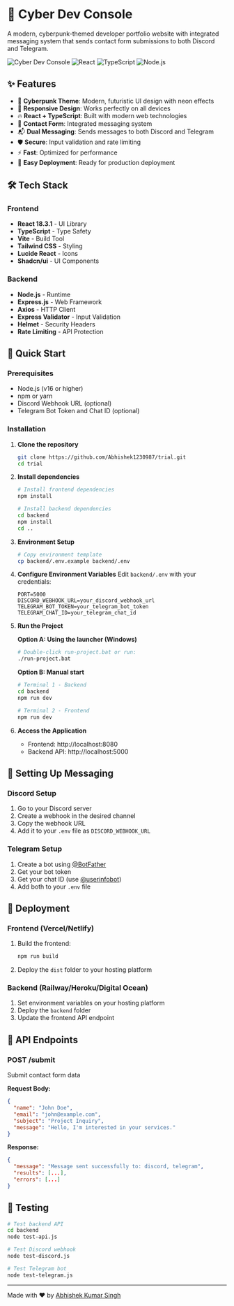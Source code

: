 # 🚀 Cyber Dev Console

A modern, cyberpunk-themed developer portfolio website with integrated messaging system that sends contact form submissions to both Discord and Telegram.

![Cyber Dev Console](https://img.shields.io/badge/Status-Active-brightgreen)
![React](https://img.shields.io/badge/React-18.3.1-blue)
![TypeScript](https://img.shields.io/badge/TypeScript-5.5.3-blue)
![Node.js](https://img.shields.io/badge/Node.js-Backend-green)

## ✨ Features

- 🎨 **Cyberpunk Theme**: Modern, futuristic UI design with neon effects
- 📱 **Responsive Design**: Works perfectly on all devices
- 🔥 **React + TypeScript**: Built with modern web technologies
- 🎯 **Contact Form**: Integrated messaging system
- 📬 **Dual Messaging**: Sends messages to both Discord and Telegram
- 🛡️ **Secure**: Input validation and rate limiting
- ⚡ **Fast**: Optimized for performance
- 🚀 **Easy Deployment**: Ready for production deployment

## 🛠️ Tech Stack

### Frontend
- **React 18.3.1** - UI Library
- **TypeScript** - Type Safety
- **Vite** - Build Tool
- **Tailwind CSS** - Styling
- **Lucide React** - Icons
- **Shadcn/ui** - UI Components

### Backend
- **Node.js** - Runtime
- **Express.js** - Web Framework
- **Axios** - HTTP Client
- **Express Validator** - Input Validation
- **Helmet** - Security Headers
- **Rate Limiting** - API Protection

## 🚀 Quick Start

### Prerequisites
- Node.js (v16 or higher)
- npm or yarn
- Discord Webhook URL (optional)
- Telegram Bot Token and Chat ID (optional)

### Installation

1. **Clone the repository**
   ```bash
   git clone https://github.com/Abhishek1230987/trial.git
   cd trial
   ```

2. **Install dependencies**
   ```bash
   # Install frontend dependencies
   npm install
   
   # Install backend dependencies
   cd backend
   npm install
   cd ..
   ```

3. **Environment Setup**
   ```bash
   # Copy environment template
   cp backend/.env.example backend/.env
   ```

4. **Configure Environment Variables**
   Edit `backend/.env` with your credentials:
   ```env
   PORT=5000
   DISCORD_WEBHOOK_URL=your_discord_webhook_url
   TELEGRAM_BOT_TOKEN=your_telegram_bot_token
   TELEGRAM_CHAT_ID=your_telegram_chat_id
   ```

5. **Run the Project**
   
   **Option A: Using the launcher (Windows)**
   ```bash
   # Double-click run-project.bat or run:
   ./run-project.bat
   ```
   
   **Option B: Manual start**
   ```bash
   # Terminal 1 - Backend
   cd backend
   npm run dev
   
   # Terminal 2 - Frontend
   npm run dev
   ```

6. **Access the Application**
   - Frontend: http://localhost:8080
   - Backend API: http://localhost:5000

## 📧 Setting Up Messaging

### Discord Setup
1. Go to your Discord server
2. Create a webhook in the desired channel
3. Copy the webhook URL
4. Add it to your `.env` file as `DISCORD_WEBHOOK_URL`

### Telegram Setup
1. Create a bot using [@BotFather](https://t.me/botfather)
2. Get your bot token
3. Get your chat ID (use [@userinfobot](https://t.me/userinfobot))
4. Add both to your `.env` file

## 🚀 Deployment

### Frontend (Vercel/Netlify)
1. Build the frontend:
   ```bash
   npm run build
   ```
2. Deploy the `dist` folder to your hosting platform

### Backend (Railway/Heroku/Digital Ocean)
1. Set environment variables on your hosting platform
2. Deploy the `backend` folder
3. Update the frontend API endpoint

## 📝 API Endpoints

### POST /submit
Submit contact form data

**Request Body:**
```json
{
  "name": "John Doe",
  "email": "john@example.com",
  "subject": "Project Inquiry",
  "message": "Hello, I'm interested in your services."
}
```

**Response:**
```json
{
  "message": "Message sent successfully to: discord, telegram",
  "results": [...],
  "errors": [...]
}
```

## 🧪 Testing

```bash
# Test backend API
cd backend
node test-api.js

# Test Discord webhook
node test-discord.js

# Test Telegram bot
node test-telegram.js
```

---

Made with ❤️ by [Abhishek Kumar Singh](https://github.com/Abhishek1230987)
